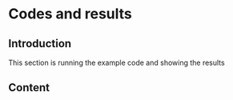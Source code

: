 # Codes and results

## Introduction
This section is running the example code and showing the results

## Content


